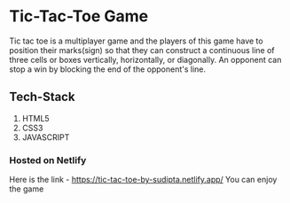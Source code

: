 # Tic-Tac-Toe Game
Tic tac toe is a multiplayer game and the players of this game have to position their marks(sign) so that they can construct a continuous line of three cells or boxes vertically, horizontally, or diagonally. An opponent can stop a win by blocking the end of the opponent's line.

## Tech-Stack
1.  HTML5
2.  CSS3
3.  JAVASCRIPT

### Hosted on Netlify
Here is the link - https://tic-tac-toe-by-sudipta.netlify.app/
You can enjoy the game
